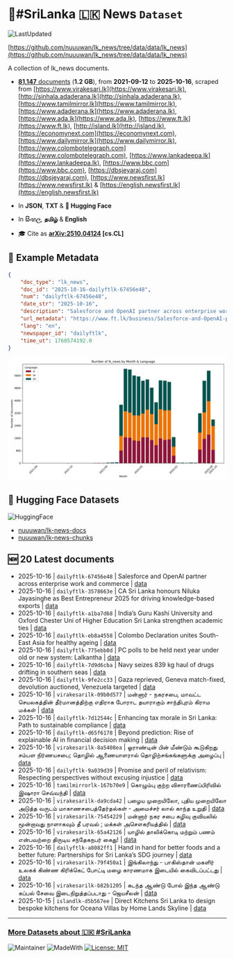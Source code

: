 # 📄#SriLanka 🇱🇰 News `Dataset`

![LastUpdated](https://img.shields.io/badge/last_updated-2025--10--16_06:00:55-green)

[https://github.com/nuuuwan/lk_news/tree/data/data/lk_news](https://github.com/nuuuwan/lk_news/tree/data/data/lk_news)

A collection of lk_news documents.

- [**81,147** documents](https://github.com/nuuuwan/lk_news/tree/data/data/lk_news) (**1.2 GB**), from **2021-09-12** to **2025-10-16**, scraped from [https://www.virakesari.lk](https://www.virakesari.lk), [http://sinhala.adaderana.lk](http://sinhala.adaderana.lk), [https://www.tamilmirror.lk](https://www.tamilmirror.lk), [https://www.adaderana.lk](https://www.adaderana.lk), [https://www.ada.lk](https://www.ada.lk), [https://www.ft.lk](https://www.ft.lk), [http://island.lk](http://island.lk), [https://economynext.com](https://economynext.com), [https://www.dailymirror.lk](https://www.dailymirror.lk), [https://www.colombotelegraph.com](https://www.colombotelegraph.com), [https://www.lankadeepa.lk](https://www.lankadeepa.lk), [https://www.bbc.com](https://www.bbc.com), [https://dbsjeyaraj.com](https://dbsjeyaraj.com), [https://www.newsfirst.lk](https://www.newsfirst.lk) & [https://english.newsfirst.lk](https://english.newsfirst.lk)

- In **JSON**, **TXT** & **🤗 Hugging Face**

- In **සිංහල**, **தமிழ்** & **English**

- 🎓 Cite as **[arXiv:2510.04124](https://arxiv.org/abs/2510.04124) [cs.CL]**

## 📝 Example Metadata

```json
{
    "doc_type": "lk_news",
    "doc_id": "2025-10-16-dailyftlk-67456e48",
    "num": "dailyftlk-67456e48",
    "date_str": "2025-10-16",
    "description": "Salesforce and OpenAI partner across enterprise work and commerce",
    "url_metadata": "https://www.ft.lk/business/Salesforce-and-OpenAI-partner-across-enterprise-work-and-commerce/34-783070",
    "lang": "en",
    "newspaper_id": "dailyftlk",
    "time_ut": 1760574192.0
}
```

![Chart](https://raw.githubusercontent.com/nuuuwan/lk_news/refs/heads/data/data/lk_news/docs_by_month_and_lang.png)

## 🤗 Hugging Face Datasets

![HuggingFace](https://img.shields.io/badge/-HuggingFace-FDEE21?style=for-the-badge&logo=HuggingFace)

- [nuuuwan/lk-news-docs](https://huggingface.co/datasets/nuuuwan/lk-news-docs)
- [nuuuwan/lk-news-chunks](https://huggingface.co/datasets/nuuuwan/lk-news-chunks)

## 🆕 20 Latest documents

- 2025-10-16 | `dailyftlk-67456e48` | Salesforce and OpenAI partner across enterprise work and commerce | [data](https://github.com/nuuuwan/lk_news/tree/data/data/lk_news/2020s/2025/2025-10-16-dailyftlk-67456e48)
- 2025-10-16 | `dailyftlk-3578663e` | CA Sri Lanka honours Niluka Jayasinghe as Best Entrepreneur 2025 for driving knowledge-based exports | [data](https://github.com/nuuuwan/lk_news/tree/data/data/lk_news/2020s/2025/2025-10-16-dailyftlk-3578663e)
- 2025-10-16 | `dailyftlk-a1ba7d68` | India’s Guru Kashi University and Oxford Chester Uni  of Higher Education Sri Lanka strengthen academic ties | [data](https://github.com/nuuuwan/lk_news/tree/data/data/lk_news/2020s/2025/2025-10-16-dailyftlk-a1ba7d68)
- 2025-10-16 | `dailyftlk-eb8a4558` | Colombo Declaration unites South-East Asia for healthy ageing | [data](https://github.com/nuuuwan/lk_news/tree/data/data/lk_news/2020s/2025/2025-10-16-dailyftlk-eb8a4558)
- 2025-10-16 | `dailyftlk-775ebb0d` | PC polls to be held next year under old or new system: Lalkantha | [data](https://github.com/nuuuwan/lk_news/tree/data/data/lk_news/2020s/2025/2025-10-16-dailyftlk-775ebb0d)
- 2025-10-16 | `dailyftlk-7d9d6cba` | Navy seizes 839 kg haul of drugs drifting in southern seas | [data](https://github.com/nuuuwan/lk_news/tree/data/data/lk_news/2020s/2025/2025-10-16-dailyftlk-7d9d6cba)
- 2025-10-16 | `dailyftlk-9fe2cc33` | Gaza reprieved, Geneva match-fixed, devolution auctioned, Venezuela targeted | [data](https://github.com/nuuuwan/lk_news/tree/data/data/lk_news/2020s/2025/2025-10-16-dailyftlk-9fe2cc33)
- 2025-10-16 | `virakesarilk-09b0d577` | மன்னார் - நகரசபை, மாவட்ட செயலகத்தின் தீர்மானத்திற்கு எதிராக போராட தயாராகும் சாந்திபுரம் கிராம மக்கள் | [data](https://github.com/nuuuwan/lk_news/tree/data/data/lk_news/2020s/2025/2025-10-16-virakesarilk-09b0d577)
- 2025-10-16 | `dailyftlk-7d12544c` | Enhancing tax morale in Sri Lanka: Path to sustainable compliance | [data](https://github.com/nuuuwan/lk_news/tree/data/data/lk_news/2020s/2025/2025-10-16-dailyftlk-7d12544c)
- 2025-10-16 | `dailyftlk-d65f6178` | Beyond prediction: Rise of explainable AI in financial decision making | [data](https://github.com/nuuuwan/lk_news/tree/data/data/lk_news/2020s/2025/2025-10-16-dailyftlk-d65f6178)
- 2025-10-16 | `virakesarilk-8a5408ea` | ஓராண்டின் பின் மீண்டும் கூடுகிறது சம்பள நிர்ணயசபை; தொழில் ஆணையாளரால் தொழிற்சங்கங்களுக்கு அழைப்பு | [data](https://github.com/nuuuwan/lk_news/tree/data/data/lk_news/2020s/2025/2025-10-16-virakesarilk-8a5408ea)
- 2025-10-16 | `dailyftlk-9a039d39` | Promise and peril of relativism: Respecting perspectives without excusing injustice | [data](https://github.com/nuuuwan/lk_news/tree/data/data/lk_news/2020s/2025/2025-10-16-dailyftlk-9a039d39)
- 2025-10-16 | `tamilmirrorlk-167b70e9` | கொழும்பு குற்ற விசாரணைப்பிரிவில் இஷாரா செவ்வந்தி | [data](https://github.com/nuuuwan/lk_news/tree/data/data/lk_news/2020s/2025/2025-10-16-tamilmirrorlk-167b70e9)
- 2025-10-16 | `virakesarilk-da9cda42` | பழைய முறையிலோ, புதிய முறையிலோ அடுத்த வருடம் மாகாணசபைத்தேர்தல்கள் - அமைச்சர் லால் காந்த உறுதி | [data](https://github.com/nuuuwan/lk_news/tree/data/data/lk_news/2020s/2025/2025-10-16-virakesarilk-da9cda42)
- 2025-10-16 | `virakesarilk-75454229` | மன்னார் நகர சபை கழிவு குவியலில் மூன்றாவது நாளாகவும் தீ பரவல் ; மக்கள் அசௌகரியத்தில் | [data](https://github.com/nuuuwan/lk_news/tree/data/data/lk_news/2020s/2025/2025-10-16-virakesarilk-75454229)
- 2025-10-16 | `virakesarilk-65a42126` | யாழில் தாலிக்கொடி மற்றும் பணம் என்பவற்றை திருடிய சந்தேகநபர் கைது! | [data](https://github.com/nuuuwan/lk_news/tree/data/data/lk_news/2020s/2025/2025-10-16-virakesarilk-65a42126)
- 2025-10-16 | `dailyftlk-a8082ff1` | Hand in hand for better foods and a better future: Partnerships for Sri Lanka’s SDG journey | [data](https://github.com/nuuuwan/lk_news/tree/data/data/lk_news/2020s/2025/2025-10-16-dailyftlk-a8082ff1)
- 2025-10-16 | `virakesarilk-79f450a1` | இங்கிலாந்து - பாகிஸ்தான் மகளிர் உலகக் கிண்ண கிரிக்கெட் போட்டி மழை காரணமாக இடையில் கைவிடப்பட்டது | [data](https://github.com/nuuuwan/lk_news/tree/data/data/lk_news/2020s/2025/2025-10-16-virakesarilk-79f450a1)
- 2025-10-16 | `virakesarilk-b82b1205` | கடந்த ஆண்டு போல் இந்த ஆண்டு கப்பல் சேவை இடைநிறுத்தப்படாது - ஜெயசீலன் | [data](https://github.com/nuuuwan/lk_news/tree/data/data/lk_news/2020s/2025/2025-10-16-virakesarilk-b82b1205)
- 2025-10-15 | `islandlk-d5b567ee` | Direct Kitchens Sri Lanka to design bespoke kitchens for Oceana Villas by Home Lands Skyline | [data](https://github.com/nuuuwan/lk_news/tree/data/data/lk_news/2020s/2025/2025-10-15-islandlk-d5b567ee)

---

### [More Datasets about 🇱🇰 #SriLanka](https://github.com/nuuuwan/lk_datasets)

![Maintainer](https://img.shields.io/badge/maintainer-nuuuwan-red)
![MadeWith](https://img.shields.io/badge/made_with-python-blue)
[![License: MIT](https://img.shields.io/badge/License-MIT-yellow.svg)](https://opensource.org/licenses/MIT)

